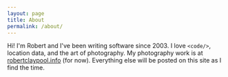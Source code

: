 ```yaml
---
layout: page
title: About
permalink: /about/
---
```


Hi! I'm Robert and I've been writing software since 2003. I love `<code/>`, location data, and the art of photography. My photography work is at [robertclaypool.info](http://robertclaypool.info) (for now). Everything else will be posted on this site as I find the time.
